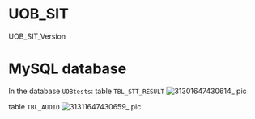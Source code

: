 # UOB_SIT
UOB_SIT_Version

# MySQL database
In the database `UOBtests`:
table `TBL_STT_RESULT`
![31301647430614_ pic](https://user-images.githubusercontent.com/92351624/158582258-bc28156c-60ea-4b3d-bf5a-16cefd495472.jpg)

table `TBL_AUDIO`
![31311647430659_ pic](https://user-images.githubusercontent.com/92351624/158582274-160cd9c3-7094-4120-abdd-60566b35505f.jpg)

